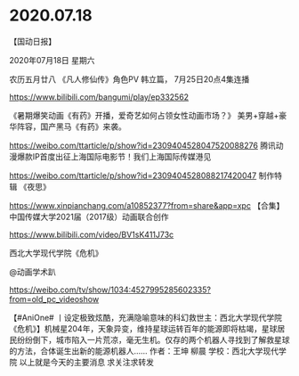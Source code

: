 # 2020.07.18

【国动日报】

2020年07月18日  星期六

农历五月廿八
 《凡人修仙传》角色PV 韩立篇， 7月25日20点4集连播

https://www.bilibili.com/bangumi/play/ep332562


《暑期爆笑动画《有药》开播，爱奇艺如何占领女性动画市场？》 美男+穿越+豪华阵容，国产黑马《有药》来袭。

https://weibo.com/ttarticle/p/show?id=2309404528047520088276
腾讯动漫爆款IP首度出征上海国际电影节！我们上海国际传媒港见

https://weibo.com/ttarticle/p/show?id=2309404528088217420047
制作特辑 《夜思》

https://www.xinpianchang.com/a10852377?from=share&app=xpc
【合集】中国传媒大学2021届（2017级）动画联合创作

https://www.bilibili.com/video/BV1sK411J73c



西北大学现代学院《危机》

@动画学术趴                    

https://weibo.com/tv/show/1034:4527995285602335?from=old_pc_videoshow      

【#AniOne# 丨设定极致炫酷，充满隐喻意味的科幻救世主：西北大学现代学院《危机》】机械星204年，天象异变，维持星球运转百年的能源即将枯竭，星球居民纷纷倒下，城市陷入一片荒凉，毫无生机。仅存的两个机器人寻找到了解救星球的方法，合体诞生出新的能源机器人…… 
作者：王坤 柳晨
学校：西北大学现代学院
以上就是今天的主要消息
求关注求转发




